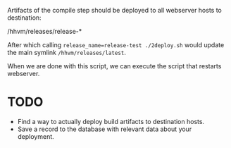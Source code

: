 Artifacts of the compile step should be deployed to all webserver hosts to destination:

  /hhvm/releases/release-*

After which calling `release_name=release-test ./2deploy.sh`
would update the main symlink `/hhvm/releases/latest`.

When we are done with this script, we can execute the script that restarts webserver.

TODO
====

* Find a way to actually deploy build artifacts to destination hosts.
* Save a record to the database with relevant data about your deployment.
